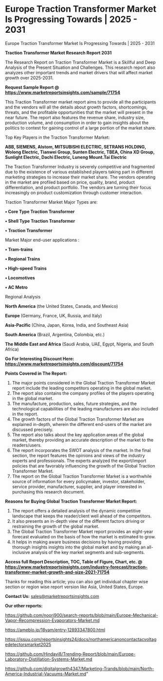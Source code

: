 # Europe Traction Transformer Market Is Progressing Towards | 2025 - 2031
Europe Traction Transformer Market Is Progressing Towards | 2025 - 2031

<strong>Traction Transformer Market Research Report 2031</strong>

The Research Report on Traction Transformer Market is a Skillful and Deep Analysis of the Present Situation and Challenges. This research report also analyzes other important trends and market drivers that will affect market growth over 2025-2031.

<strong>Request Sample Report @ <a href=https://www.marketreportsinsights.com/sample/71754>https://www.marketreportsinsights.com/sample/71754</a></strong>

This Traction Transformer market report aims to provide all the participants and the vendors will all the details about growth factors, shortcomings, threats, and the profitable opportunities that the market will present in the near future. The report also features the revenue share, industry size, production volume, and consumption in order to gain insights about the politics to contest for gaining control of a large portion of the market share.

Top Key Players in the Traction Transformer Market:

<strong>ABB, SIEMENS, Alstom, MITSUBISHI ELECTRIC, SETRANS HOLDING, Wolong Electric, Tianwei Group, Sunten Electric, TBEA, China XD Group, Sunlight Electric, Dachi Electric, Luneng Mount.Tai Electric</strong>

The Traction Transformer Industry is severely competitive and fragmented due to the existence of various established players taking part in different marketing strategies to increase their market share. The vendors operating in the market are profiled based on price, quality, brand, product differentiation, and product portfolio. The vendors are turning their focus increasingly on product customization through customer interaction.

Traction Transformer Market Major Types are:

<strong>• Core Type Traction Transformer

• Shell Type Traction Transformer

• Traction Transformer</strong>

Market Major end-user applications :

<strong>• Tram-trains

• Regional Trains

• High-speed Trains

• Locomotives

• AC Metro</strong>

Regional Analysis

</u><strong><b>North America</b></strong> (the United States, Canada, and Mexico)

<strong><b>Europe </b></strong>(Germany, France, UK, Russia, and Italy)

<strong><b>Asia-Pacific</b></strong> (China, Japan, Korea, India, and Southeast Asia)

<strong><b>South America</b></strong> (Brazil, Argentina, Colombia, etc.)

<strong><b>The Middle East and Africa</b></strong> (Saudi Arabia, UAE, Egypt, Nigeria, and South Africa)

<strong>Go For Interesting Discount Here: <a href=https://www.marketreportsinsights.com/discount/71754>https://www.marketreportsinsights.com/discount/71754</a></strong>

<strong>Points Covered in The Report:</strong>
<ol>
  <li>The major points considered in the Global Traction Transformer Market report include the leading competitors operating in the global market.</li>
  <li>The report also contains the company profiles of the players operating in the global market.</li>
  <li>The manufacture, production, sales, future strategies, and the technological capabilities of the leading manufacturers are also included in the report.</li>
  <li>The growth factors of the Global Traction Transformer Market are explained in-depth, wherein the different end-users of the market are discussed precisely.</li>
  <li>The report also talks about the key application areas of the global market, thereby providing an accurate description of the market to the readers/users.</li>
  <li>The report incorporates the SWOT analysis of the market. In the final section, the report features the opinions and views of the industry experts and professionals. The experts analyzed the export/import policies that are favorably influencing the growth of the Global Traction Transformer Market.</li>
  <li>The report on the Global Traction Transformer Market is a worthwhile source of information for every policymaker, investor, stakeholder, service provider, manufacturer, supplier, and player interested in purchasing this research document.</li>
</ol>
<strong>Reasons for Buying Global Traction Transformer Market Report:</strong>

<ol>
  <li>The report offers a detailed analysis of the dynamic competitive landscape that keeps the reader/client well ahead of the competitors.</li>
  <li>It also presents an in-depth view of the different factors driving or restraining the growth of the global market.</li>
  <li>The Global Traction Transformer Market report provides an eight-year forecast evaluated on the basis of how the market is estimated to grow.</li>
  <li>It helps in making aware business decisions by having providing thorough insights insights into the global market and by making an all-inclusive analysis of the key market segments and sub-segments.</li>
</ol>
<strong>Access full Report Description, TOC, Table of Figure, Chart, etc. @ <a href=https://www.marketreportsinsights.com/industry-forecast/traction-transformer-market-growth-and-size-2021-71754>https://www.marketreportsinsights.com/industry-forecast/traction-transformer-market-growth-and-size-2021-71754</a></strong>


Thanks for reading this article; you can also get individual chapter wise section or region wise report version like Asia, United States, Europe.

<strong>Contact Us:</strong>
sales@marketreportsinsights.com

<strong>Our other reports:</strong>

<a href=https://github.com/noori900/search-reports/blob/main/Europe-Mechanical-Vapor-Recompression-Evaporators-Market.md>https://github.com/noori900/search-reports/blob/main/Europe-Mechanical-Vapor-Recompression-Evaporators-Market.md</a>

<a href=https://ameblo.jp/18yam/entry-12893347800.html>https://ameblo.jp/18yam/entry-12893347800.html</a>

<a href=https://issuu.com/reportsinsights24/docs/northamericanoncontactacvoltagedetectorsmarket2025>https://issuu.com/reportsinsights24/docs/northamericanoncontactacvoltagedetectorsmarket2025</a>

<a href=https://github.com/Hindavi8/Trending-Report/blob/main/Europe-Laboratory-Distillation-Systems-Market.md>https://github.com/Hindavi8/Trending-Report/blob/main/Europe-Laboratory-Distillation-Systems-Market.md</a>

<a href=https://github.com/digitalgrowth4347/Marketing-Trands/blob/main/North-America-Industrial-Vacuums-Market.md>https://github.com/digitalgrowth4347/Marketing-Trands/blob/main/North-America-Industrial-Vacuums-Market.md</a>"
